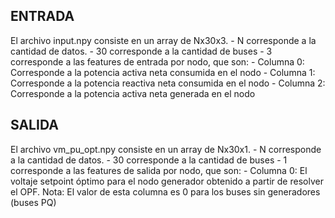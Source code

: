 ## ENTRADA

El archivo input.npy consiste en un array de Nx30x3.
    - N corresponde a la cantidad de datos.
    - 30 corresponde a la cantidad de buses
    - 3 corresponde a las features de entrada por nodo, que son:
        - Columna 0: Corresponde a la potencia activa neta consumida en el nodo
        - Columna 1: Corresponde a la potencia reactiva neta consumida en el nodo
        - Columna 2: Corresponde a la potencia activa neta generada en el nodo


## SALIDA

El archivo vm_pu_opt.npy consiste en un array de Nx30x1.
    - N corresponde a la cantidad de datos.
    - 30 corresponde a la cantidad de buses
    - 1 corresponde a las features de salida por nodo, que son:
        - Columna 0: El voltaje setpoint óptimo para el nodo generador obtenido a partir de resolver el OPF.
        Nota: El valor de esta columna es 0 para los buses sin generadores (buses PQ)